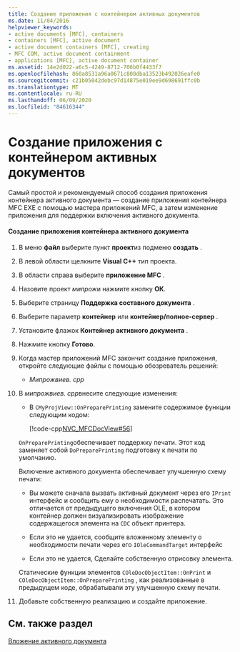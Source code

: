 ```yaml
---
title: Создание приложения с контейнером активных документов
ms.date: 11/04/2016
helpviewer_keywords:
- active documents [MFC], containers
- containers [MFC], active document
- active document containers [MFC], creating
- MFC COM, active document containment
- applications [MFC], active document container
ms.assetid: 14e2d022-a6c5-4249-8712-706b0f4433f7
ms.openlocfilehash: 860a8531a96a0671c808dba13523b492026eafe0
ms.sourcegitcommit: c21b05042debc97d14875e019ee9d698691ffc0b
ms.translationtype: MT
ms.contentlocale: ru-RU
ms.lasthandoff: 06/09/2020
ms.locfileid: "84616344"
---
```

# <a name="creating-an-active-document-container-application"></a>Создание приложения с контейнером активных документов

Самый простой и рекомендуемый способ создания приложения контейнера активного документа — создание приложения контейнера MFC EXE с помощью мастера приложений MFC, а затем изменение приложения для поддержки включения активного документа.

#### <a name="to-create-an-active-document-container-application"></a>Создание приложения контейнера активного документа

1. В меню **файл** выберите пункт **проект**из подменю **создать** .

1. В левой области щелкните **Visual C++** тип проекта.

1. В области справа выберите **приложение MFC** .

1. Назовите проект *мипрож*и нажмите кнопку **ОК**.

1. Выберите страницу **Поддержка составного документа** .

1. Выберите параметр **контейнер** или **контейнер/полное-сервер** .

1. Установите флажок **Контейнер активного документа** .

1. Нажмите кнопку **Готово**.

1. Когда мастер приложений MFC закончит создание приложения, откройте следующие файлы с помощью обозреватель решений:

   - *Мипрожвиев. cpp*

1. В *мипрожвиев. cpp*внесите следующие изменения:

   - В `CMyProjView::OnPreparePrinting` замените содержимое функции следующим кодом:

     [!code-cpp[NVC_MFCDocView#56](codesnippet/cpp/creating-an-active-document-container-application_1.cpp)]

   `OnPreparePrinting`обеспечивает поддержку печати. Этот код заменяет собой `DoPreparePrinting` подготовку к печати по умолчанию.

   Включение активного документа обеспечивает улучшенную схему печати:

   - Вы можете сначала вызвать активный документ через его `IPrint` интерфейс и сообщить ему о необходимости распечатать. Это отличается от предыдущего включения OLE, в котором контейнер должен визуализировать изображение содержащегося элемента на `CDC` объект принтера.

   - Если это не удается, сообщите вложенному элементу о необходимости печати через его `IOleCommandTarget` интерфейс

   - Если это не удается, Сделайте собственную отрисовку элемента.

   Статические функции элементов `COleDocObjectItem::OnPrint` и `COleDocObjectItem::OnPreparePrinting` , как реализованные в предыдущем коде, обрабатывали эту улучшенную схему печати.

1. Добавьте собственную реализацию и создайте приложение.

## <a name="see-also"></a>См. также раздел

[Вложение активного документа](active-document-containment.md)
